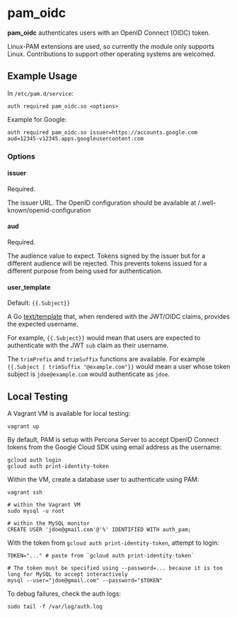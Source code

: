 # pam\_oidc

**pam_oidc** authenticates users with an OpenID Connect (OIDC) token.

Linux-PAM extensions are used, so currently the module only supports Linux. Contributions to support other operating systems are welcomed.

## Example Usage

In `/etc/pam.d/service`:

```
auth required pam_oidc.so <options>
```

Example for Google:

```
auth required pam_oidc.so issuer=https://accounts.google.com aud=12345-v12345.apps.googleusercontent.com
```

### Options

#### issuer

Required.

The issuer URL. The OpenID configuration should be available at <issuer>/.well-known/openid-configuration

#### aud

Required.

The audience value to expect. Tokens signed by the issuer but for a different audience will be rejected. This prevents tokens issued for a different purpose from being used for authentication.

#### user\_template

Default: `{{.Subject}}`

A Go [text/template](http://pkg.go.dev/text/template) that, when rendered with the JWT/OIDC claims, provides the expected username.

For example, `{{.Subject}}` would mean that users are expected to authenticate with the JWT `sub` claim as their username.

The `trimPrefix` and `trimSuffix` functions are available. For example `{{.Subject | trimSuffix "@example.com"}}` would mean a user whose token subject is `jdoe@example.com` would authenticate as `jdoe`.

## Local Testing

A Vagrant VM is available for local testing:

```
vagrant up
```

By default, PAM is setup with Percona Server to accept OpenID Connect tokens from the Google Cloud SDK using email address as the username:

```
gcloud auth login
gcloud auth print-identity-token
```

Within the VM, create a database user to authenticate using PAM:

```
vagrant ssh

# within the Vagrant VM
sudo mysql -u root

# within the MySQL monitor
CREATE USER 'jdoe@gmail.com'@'%' IDENTIFIED WITH auth_pam;
```

With the token from `gcloud auth print-identity-token`, attempt to login:

```
TOKEN="..." # paste from `gcloud auth print-identity-token`

# The token must be specified using --password=... because it is too long for MySQL to accept interactively
mysql --user="jdoe@gmail.com" --password="$TOKEN"
```

To debug failures, check the auth logs:

```
sudo tail -f /var/log/auth.log
```
